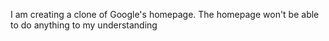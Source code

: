 I am creating a clone of Google's homepage. The homepage won't be able to do anything to my understanding
